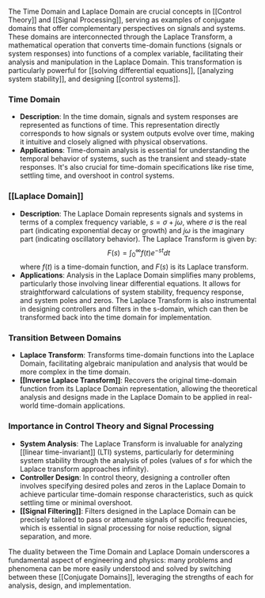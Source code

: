 The Time Domain and Laplace Domain are crucial concepts in [[Control Theory]] and [[Signal Processing]], serving as examples of conjugate domains that offer complementary perspectives on signals and systems. These domains are interconnected through the Laplace Transform, a mathematical operation that converts time-domain functions (signals or system responses) into functions of a complex variable, facilitating their analysis and manipulation in the Laplace Domain. This transformation is particularly powerful for [[solving differential equations]], [[analyzing system stability]], and designing [[control systems]].

### Time Domain

- **Description**: In the time domain, signals and system responses are represented as functions of time. This representation directly corresponds to how signals or system outputs evolve over time, making it intuitive and closely aligned with physical observations.
- **Applications**: Time-domain analysis is essential for understanding the temporal behavior of systems, such as the transient and steady-state responses. It's also crucial for time-domain specifications like rise time, settling time, and overshoot in control systems.

### [[Laplace Domain]]

- **Description**: The Laplace Domain represents signals and systems in terms of a complex frequency variable, $s = \sigma + j\omega$, where $\sigma$ is the real part (indicating exponential decay or growth) and $j\omega$ is the imaginary part (indicating oscillatory behavior). The Laplace Transform is given by:
  $$ F(s) = \int_{0}^{\infty} f(t) e^{-st} dt $$
  where $f(t)$ is a time-domain function, and $F(s)$ is its Laplace transform.
- **Applications**: Analysis in the Laplace Domain simplifies many problems, particularly those involving linear differential equations. It allows for straightforward calculations of system stability, frequency response, and system poles and zeros. The Laplace Transform is also instrumental in designing controllers and filters in the s-domain, which can then be transformed back into the time domain for implementation.

### Transition Between Domains

- **Laplace Transform**: Transforms time-domain functions into the Laplace Domain, facilitating algebraic manipulation and analysis that would be more complex in the time domain.
- **[[Inverse Laplace Transform]]**: Recovers the original time-domain function from its Laplace Domain representation, allowing the theoretical analysis and designs made in the Laplace Domain to be applied in real-world time-domain applications.

### Importance in Control Theory and Signal Processing

- **System Analysis**: The Laplace Transform is invaluable for analyzing [[linear time-invariant]] (LTI) systems, particularly for determining system stability through the analysis of poles (values of $s$ for which the Laplace transform approaches infinity).
- **Controller Design**: In control theory, designing a controller often involves specifying desired poles and zeros in the Laplace Domain to achieve particular time-domain response characteristics, such as quick settling time or minimal overshoot.
- **[[Signal Filtering]]**: Filters designed in the Laplace Domain can be precisely tailored to pass or attenuate signals of specific frequencies, which is essential in signal processing for noise reduction, signal separation, and more.

The duality between the Time Domain and Laplace Domain underscores a fundamental aspect of engineering and physics: many problems and phenomena can be more easily understood and solved by switching between these [[Conjugate Domains]], leveraging the strengths of each for analysis, design, and implementation.